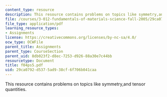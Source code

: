 ```yaml
---
content_type: resource
description: This resource contains problems on topics like symmetry,and tensor quantities.
file: /courses/3-012-fundamentals-of-materials-science-fall-2005/29ca0792d5375ad938cf6f706b041caa_f04ps5.pdf
file_type: application/pdf
learning_resource_types:
- Assignments
license: https://creativecommons.org/licenses/by-nc-sa/4.0/
ocw_type: OCWFile
parent_title: Assignments
parent_type: CourseSection
parent_uid: 8db023f2-d8ec-7253-d926-88a30e7c44bb
resourcetype: Document
title: f04ps5.pdf
uid: 29ca0792-d537-5ad9-38cf-6f706b041caa
---
```

This resource contains problems on topics like symmetry,and tensor quantities.